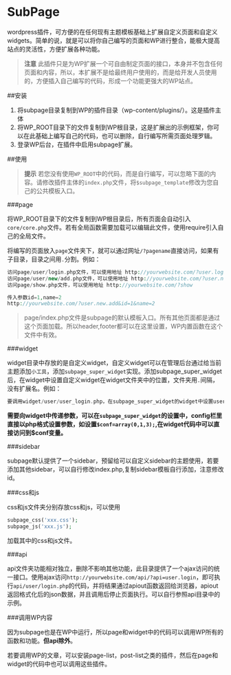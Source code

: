 # SubPage
wordpress插件，可方便的在任何现有主题模板基础上扩展自定义页面和自定义widgets。简单的说，就是可以将你自己编写的页面和WP进行整合，能极大提高站点的灵活性，方便扩展各种功能。


>**注意** 此插件只是为WP扩展一个可自由制定页面的接口，本身并不包含任何页面和内容，所以，本扩展不是给最终用户使用的，而是给开发人员使用的，方便插入自己编写的代码，形成一个功能更强大的WP站点。

##安装

1. 将subpage目录复制到WP的插件目录（wp-content/plugins/）。这是插件主体
2. 将WP_ROOT目录下的文件复制到WP根目录，这是扩展出的示例框架，你可以在此基础上编写自己的代码，也可以删除，自行编写所需页面处理罗辑。
3. 登录WP后台，在插件中启用subpage扩展。


##使用
>**提示** 若您没有使用`WP_ROOT`中的代码，而是自行编写，可以忽略下面的内容。请修改插件主体的`index.php`文件，将`$subpage_template`修改为您自己的公共模板入口。

###page

将WP_ROOT目录下的文件复制到WP根目录后，所有页面会自动引入`core/core.php`文件。若有全局函数需要加载可以编辑此文件，使用require引入自己的全局文件。

将编写的页面放入`page`文件夹下，就可以通过网址`/?pagename`直接访问，如果有子目录，目录之间用`.`分割。例如：

```php
访问page/user/login.php文件，可以使用地址 http://yourwebsite.com/?user.login
访问page/user/new/add.php文件，可以使用地址 http://yourwebsite.com/?user.new.add
访问page/show.php文件，可以使用地址 http://yourwebsite.com/?show

传入参数id=1,name=2
http://yourwebsite.com/?user.new.add&id=1&name=2

```

>page/index.php文件是subpage的默认模板入口。所有其他页面都是通过这个页面加载。所以header,footer都可以在这里设置，WP内置函数在这个文件中有效。

###widget

widget目录中存放的是自定义widget，自定义widget可以在管理后台通过给当前主题添加`小工具`，添加`subpage_super_widget`实现。添加subpage_super_widget后，在widget中设置自定义widget在widget文件夹中的位置，文件夹用`.`间隔，没有扩展名。例如：

```php
要调用widget/user/user_login.php，在subpage_super_widget的widget中设置user.user_login

```
**需要向widget中传递参数，可以在`subpage_super_widget`的设置中，config栏里直接以php格式设置参数，如设置`$conf=array(0,1,3);`,在widget代码中可以直接访问到$conf变量。**

###sidebar

subpage默认提供了一个sidebar，预留给可以自定义sidebar的主题使用，若要添加其他sidebar，可以自行修改index.php,复制sidebar模板自行添加，注意修改id。

###css和js

css和js文件夹分别存放css和js，可以使用

```php
subpage_css('xxx.css');
subpage_js('xxx.js');
```
加载其中的css和js文件。

###api

api文件夹功能相对独立，删除不影响其他功能，此目录提供了一个ajax访问的统一接口。使用ajax访问`http://yourwebsite.com/api/?api=user.login`，即可执行`api/user/login.php`的代码，并将结果通过apiout函数返回给浏览器，apiout返回格式化后的json数据，并且调用后停止页面执行。可以自行参照api目录中的示例。

###调用WP内容

因为subpage也是在WP中运行，所以page和widget中的代码可以调用WP所有的函数和功能。**但api除外**。

若要调用WP的文章，可以安装page-list，post-list之类的插件，然后在page和widget的代码中也可以调用这些插件。

